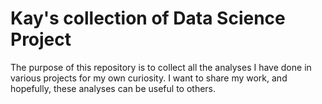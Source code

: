 # Kay's collection of Data Science Project

The purpose of this repository is to collect all the analyses I have done in various projects for my own curiosity. I want to share my work, and hopefully, these analyses can be useful to others. 
